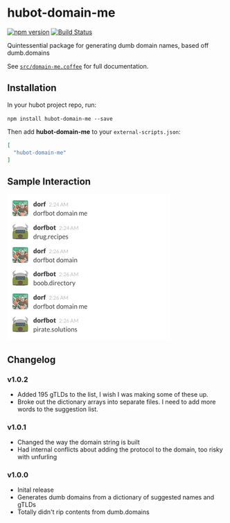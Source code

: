 # hubot-domain-me

[![npm version](https://badge.fury.io/js/hubot-domain-me.svg)](http://badge.fury.io/js/hubot-domain-me) [![Build Status](https://travis-ci.org/sprngr/hubot-domain-me.png)](https://travis-ci.org/sprngr/hubot-domain-me)

Quintessential package for generating dumb domain names, based off dumb.domains

See [`src/domain-me.coffee`](src/domain-me.coffee) for full documentation.

## Installation

In your hubot project repo, run:

`npm install hubot-domain-me --save`

Then add **hubot-domain-me** to your `external-scripts.json`:

```json
[
  "hubot-domain-me"
]
```

## Sample Interaction
![image](example.png)

## Changelog

### v1.0.2
* Added 195 gTLDs to the list, I wish I was making some of these up.
* Broke out the dictionary arrays into separate files. I need to add more words to the suggestion list.

### v1.0.1
* Changed the way the domain string is built
* Had internal conflicts about adding the protocol to the domain, too risky with unfurling

### v1.0.0
* Inital release
* Generates dumb domains from a dictionary of suggested names and gTLDs
* Totally didn't rip contents from dumb.domains
